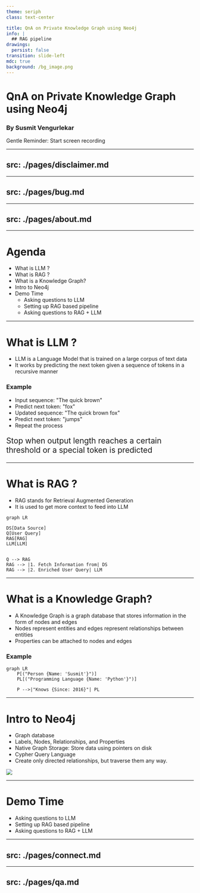 ```yaml
---
theme: seriph
class: text-center

title: QnA on Private Knowledge Graph using Neo4j
info: |
  ## RAG pipeline
drawings:
  persist: false
transition: slide-left
mdc: true
background: /bg_image.png
---
```


# QnA on Private Knowledge Graph using Neo4j

### By Susmit Vengurlekar


<div class="text-xs text-gray-400 absolute bottom-10 left-0 right-0 text-center">
Gentle Reminder: Start screen recording
</div>


---
src: ./pages/disclaimer.md
---

---
src: ./pages/bug.md
---


---
src: ./pages/about.md
---


---

# Agenda

* What is LLM ?
* What is RAG ?
* What is a Knowledge Graph?
* Intro to Neo4j
* Demo Time
  - Asking questions to LLM
  - Setting up RAG based pipeline
  - Asking questions to RAG + LLM

<style>
  li {
    font-size: 1.8rem;
  }
</style>

--- 

# What is LLM ?

- LLM is a Language Model that is trained on a large corpus of text data
- It works by predicting the next token given a sequence of tokens in a recursive manner

### Example

- Input sequence: "The quick brown"
- Predict next token: "fox"
- Updated sequence: "The quick brown fox"
- Predict next token: "jumps"
- Repeat the process

Stop when output length reaches a certain threshold or a special token is predicted

<style>
  li {
    font-size: 1.5rem;
  }
  p {
    font-size: 1.3rem;
  }
</style>

--- 

# What is RAG ?

* RAG stands for Retrieval Augmented Generation
* It is used to get more context to feed into LLM

```mermaid
graph LR

DS[Data Source]
Q[User Query]
RAG[RAG]
LLM[LLM]


Q --> RAG
RAG --> |1. Fetch Information from| DS
RAG --> |2. Enriched User Query| LLM
```

<style>
  li {
    font-size: 2rem;
  }
</style>

---

# What is a Knowledge Graph?

- A Knowledge Graph is a graph database that stores information in the form of nodes and edges
- Nodes represent entities and edges represent relationships between entities
- Properties can be attached to nodes and edges

### Example

```mermaid
graph LR
    P[("Person {Name: 'Susmit'}")]
    PL[("Programming Language {Name: 'Python'}")]
    
    P -->|"Knows {Since: 2016}"| PL
```

<style>
  li {
    font-size: 1.5rem;
  }
</style>

---

# Intro to Neo4j

- Graph database
- Labels, Nodes, Relationships, and Properties
- Native Graph Storage: Store data using pointers on disk
- Cypher Query Language
- Create only directed relationships, but traverse them any way.

<img src="/mongo/neo_intro.png" class="w-3/4" style="background:white"/>

<style>
    li {
        font-size: 1em;
    }
</style>

---

# Demo Time

- Asking questions to LLM
- Setting up RAG based pipeline
- Asking questions to RAG + LLM

---
src: ./pages/connect.md
---

---
src: ./pages/qa.md
---
